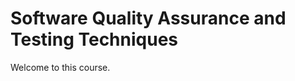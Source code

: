 # Software Quality Assurance and Testing Techniques
Welcome to this course.
<!--
Please, check our website (https://mordeky.github.io/) for information
on how to adopt, how to contribute, authors, and license of the book.
-->
